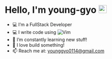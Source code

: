 # Hello, I'm young-gyo <img src="https://media.giphy.com/media/hvRJCLFzcasrR4ia7z/giphy.gif" width="25px">
- 💻 I’m a FullStack Developer 
- 💻 I write code using ![Vim](https://img.shields.io/badge/VIM-%2311AB00.svg?style=flat-square&logo=vim&logoColor=white)
- 🌱 I’m constantly learning new stuff!
- 🌱 I love build something!
- 📫 Reach me at: younggyo0114@gmail.com
 


[//]: # (## Stats)
[//]: # (![github stats]&#40;https://github-readme-stats.vercel.app/api?username=lyg0114&show_icons=true&theme=dark&#41;)
